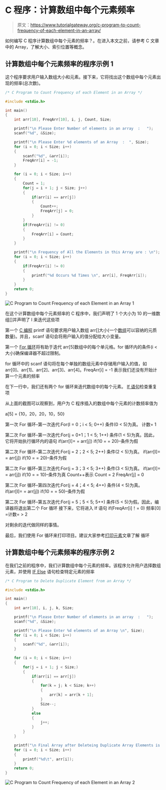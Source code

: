 # C 程序：计算数组中每个元素频率

> 原文：<https://www.tutorialgateway.org/c-program-to-count-frequency-of-each-element-in-an-array/>

如何编写 C 程序计算数组中每个元素的频率？。在进入本文之前，请参考 C 文章中的 Array，了解大小、索引位置等概念。

## 计算数组中每个元素频率的程序示例 1

这个程序要求用户输入数组大小和元素。接下来，它将找出这个数组中每个元素出现的频率(总次数)。

```c
/* C Program to Count Frequency of each Element in an Array */

#include <stdio.h>

int main()
{
	int arr[10], FreqArr[10], i, j, Count, Size;

	printf("\n Please Enter Number of elements in an array  :   ");
	scanf("%d", &Size);

	printf("\n Please Enter %d elements of an Array  :  ", Size);
	for (i = 0; i < Size; i++)
	{
    	scanf("%d", &arr[i]);
    	FreqArr[i] = -1;
   	}     

	for (i = 0; i < Size; i++)
	{
		Count = 1;
		for(j = i + 1; j < Size; j++)
		{
    		if(arr[i] == arr[j])
    		{
    			Count++;
    			FreqArr[j] = 0;
    		}
    	}
    	if(FreqArr[i] != 0)
    	{
    		FreqArr[i] = Count;
		}
	}

 	printf("\n Frequency of All the Elements in this Array are : \n");
 	for (i = 0; i < Size; i++)
  	{
  		if(FreqArr[i] != 0)
  		{
  			printf("%d Occurs %d Times \n", arr[i], FreqArr[i]);
		}		
  	}	     
 	return 0;
}
```

![C Program to Count Frequency of each Element in an Array 1](img/d0d8455c7004f829b69cbb3b1d954371.png)

在这个计算数组中每个元素频率的 C 程序中，我们声明了 1 个大小为 10 的一维数组[]并声明了 I 来迭代这些项

第一个 [C 编程](https://www.tutorialgateway.org/c-programming/) printf 语句要求用户输入数组 arr[]大小(一个[数组](https://www.tutorialgateway.org/array-in-c/)可以容纳的元质数量)。并且，scanf 语句会将用户输入的值分配给大小变量。

第一个 [For 循环](https://www.tutorialgateway.org/for-loop-in-c-programming/)将有助于迭代 arr[5]数组中的每个单元格。for 循环内的条件(i <大小)确保编译器不超过限制。

for 循环中的 scanf 语句将在每个单独的数组元素中存储用户输入的值，如 arr[0]、arr[1]、arr[2]、arr[3]、arr[4]。FreqArr[i] = -1 表示我们还没有开始计算一个元素的频率

在下一行中，我们还有两个 for 循环来迭代数组中的每个元素。 [If 语句](https://www.tutorialgateway.org/if-statement-in-c/)检查重复项

从上面的截图可以观察到，用户为 C 程序插入的数组中每个元素的计数频率值为

a[5] = {10，20，20，10，50}

第一次 For 循环–第一次迭代:For(I = 0；i < 5; 0++)
条件(0 < 5)为真。
计数= 1

第二次 For 循环–第一次迭代:For(j = 0+1；1 < 5; 1++)
条件(1 < 5)为真。因此，它将开始执行循环内的语句
if(arr[I]= = arr[j])
if(10 = = 20)–条件为假

第二次 For 循环–第二次迭代:For(j = 2；2 < 5; 2++)
条件(2 < 5)为真。
if(arr[I]= = arr[j])
if(10 = = 20)–条件为假

第二次 For 循环–第三次迭代:For(j = 3；3 < 5; 3++)
条件(3 < 5)为真。
if(arr[I]= = arr[j])
if(10 = = 10)–条件为真
Count++表示 Count = 2
FreqArr[j] = 0

第二次 For 循环–第四次迭代:For(j = 4；4 < 5; 4++)
条件(4 < 5)为真。
if(arr[I]= = arr[j])
if(10 = = 50)–条件为假

第二次 For 循环–第五次迭代:For(j = 5；5 < 5; 5++)
条件(5 < 5)为假。因此，编译器将退出第二个 For 循环
接下来，它将进入 If 语句
if(FreqArr[i]！= 0)
频率[0] =计数= > 2

对剩余的迭代做同样的事情。

最后，我们使用 For 循环来打印项目。建议大家参考[打印元素](https://www.tutorialgateway.org/c-program-to-print-elements-in-an-array/)文章了解 循环

## 计算数组中每个元素频率的程序示例 2

在我们之前的程序中，我们计算数组中每个元素的频率。该程序允许用户选择数组元素，并使用 [IF Else](https://www.tutorialgateway.org/if-else-statement-in-c/) 语句检查特定元素的频率

```c
/* C Program to Delete Duplicate Element from an Array */

#include <stdio.h>

int main()
{
	int arr[10], i, j, k, Size;

	printf("\n Please Enter Number of elements in an array  :   ");
	scanf("%d", &Size);

	printf("\n Please Enter %d elements of an Array \n", Size);
	for (i = 0; i < Size; i++)
	{
    	scanf("%d", &arr[i]);
   	}     

	for (i = 0; i < Size; i++)
	{
		for(j = i + 1; j < Size;)
		{
    		if(arr[i] == arr[j])
    		{
    			for(k = j; k < Size; k++)
    			{
    				arr[k] = arr[k + 1];
				}
				Size--;
			}
			else
			{
				j++;
			}
		}
	}

 	printf("\n Final Array after Deleteing Duplicate Array Elements is:\n");
 	for (i = 0; i < Size; i++)
  	{
 		printf("%d\t", arr[i]);
  	}	     
 	return 0;
}
```

![C Program to Count Frequency of each Element in an Array 2](img/adc382ec02f782ff05921190964c1aae.png)